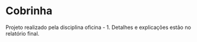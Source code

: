 # Cobrinha
Projeto realizado pela disciplina oficina - 1. Detalhes e explicações estão no relatório final.

